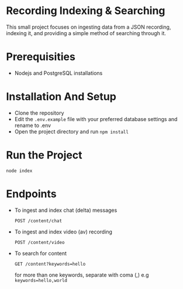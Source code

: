 # Recording Indexing & Searching
This small project focuses on ingesting data from a JSON recording, indexing it, and providing a simple method of searching through it.

# Prerequisities
- Nodejs and PostgreSQL installations

# Installation And Setup
- Clone the repository 
- Edit the `.env.example` file with your preferred database settings and rename to .env
- Open the project directory and run `npm install`

# Run the Project
`node index`


# Endpoints
- To ingest and index chat (delta) messages

  `POST /content/chat`
  
 - To ingest and index video (av) recording
  
    `POST /content/video`
  
 - To search for content
 
    `GET /content?keywords=hello`
  
    for more than one keywords, separate with coma (,) e.g `keywords=hello,world`
  
  


